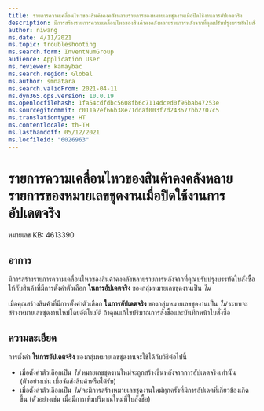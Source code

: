 ```yaml
---
title: รายการความเคลื่อนไหวของสินค้าคงคลังหลายรายการของหมายเลขชุดงานเมื่อปิดใช้งานการอัปเดตจริง
description: มีการสร้างรายการความเคลื่อนไหวของสินค้าคงคลังหลายรายการหลังจากที่คุณปรับปรุงบรรทัดใบสั่งซื้อให้กับสินค้าที่มีการตั้งค่าตัวเลือกในการอัปเดตจริง ของกลุ่มหมายเลขชุดงานเป็น ไม่
author: niwang
ms.date: 4/11/2021
ms.topic: troubleshooting
ms.search.form: InventNumGroup
audience: Application User
ms.reviewer: kamaybac
ms.search.region: Global
ms.author: smnatara
ms.search.validFrom: 2021-04-11
ms.dyn365.ops.version: 10.0.19
ms.openlocfilehash: 1fa54cdfdbc5608fb6c7114dced0f96bab47253e
ms.sourcegitcommit: c011a2ef66b38e71ddaf003f7d243677bb2707c5
ms.translationtype: HT
ms.contentlocale: th-TH
ms.lasthandoff: 05/12/2021
ms.locfileid: "6026963"
---
```

# <a name="multiple-inventory-transactions-for-batch-numbers-when-on-physical-update-is-disabled"></a>รายการความเคลื่อนไหวของสินค้าคงคลังหลายรายการของหมายเลขชุดงานเมื่อปิดใช้งานการอัปเดตจริง

หมายเลข KB: 4613390

## <a name="symptoms"></a>อาการ

มีการสร้างรายการความเคลื่อนไหวของสินค้าคงคลังหลายรายการหลังจากที่คุณปรับปรุงบรรทัดใบสั่งซื้อให้กับสินค้าที่มีการตั้งค่าตัวเลือก **ในการอัปเดตจริง** ของกลุ่มหมายเลขชุดงานเป็น *ไม่*

เมื่อคุณสร้างสินค้าที่มีการตั้งค่าตัวเลือก **ในการอัปเดตจริง** ของกลุ่มหมายเลขชุดงานเป็น *ไม่* ระบบจะสร้างหมายเลขชุดงานใหม่โดยอัตโนมัติ ถ้าคุณแก้ไขปริมาณการสั่งซื้อและบันทึกหน้าใบสั่งซื้อ

## <a name="resolution"></a>ความละเอียด

การตั้งค่า **ในการอัปเดตจริง** ของกลุ่มหมายเลขชุดงานจะใช้ได้กับวิธีต่อไปนี้

- เมื่อตั้งค่าตัวเลือกเป็น *ใช่* หมายเลขชุดงานใหม่จะถูกสร้างขึ้นหลังจากการอัปเดตจริงเท่านั้น (ตัวอย่างเช่น เมื่อจัดส่งสินค้าหรือได้รับ)
- เมื่อตั้งค่าตัวเลือกเป็น *ไม่* จะมีการสร้างหมายเลขชุดงานใหม่ทุกครั้งที่มีการอัปเดตที่เกี่ยวข้องเกิดขึ้น (ตัวอย่างเช่น เมื่อมีการเพิ่มปริมาณใหม่ที่ใบสั่งซื้อ)
